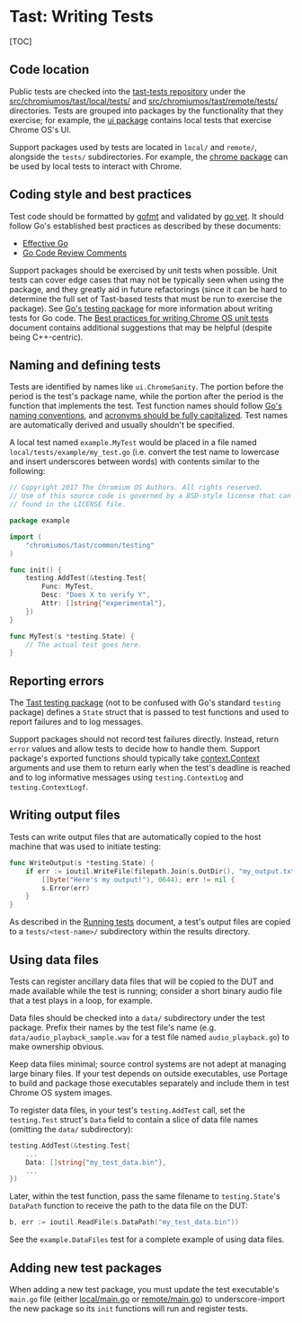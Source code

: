 # Tast: Writing Tests

[TOC]

## Code location

Public tests are checked into the [tast-tests repository] under the
[src/chromiumos/tast/local/tests/] and [src/chromiumos/tast/remote/tests/]
directories. Tests are grouped into packages by the functionality that they
exercise; for example, the [ui package] contains local tests that exercise
Chrome OS's UI.

Support packages used by tests are located in `local/` and `remote/`, alongside
the `tests/` subdirectories. For example, the [chrome package] can be used by
local tests to interact with Chrome.

## Coding style and best practices

Test code should be formatted by [gofmt] and validated by [go vet]. It should
follow Go's established best practices as described by these documents:

*   [Effective Go]
*   [Go Code Review Comments]

Support packages should be exercised by unit tests when possible. Unit tests can
cover edge cases that may not be typically seen when using the package, and they
greatly aid in future refactorings (since it can be hard to determine the full
set of Tast-based tests that must be run to exercise the package). See [Go's
testing package] for more information about writing tests for Go code. The [Best
practices for writing Chrome OS unit tests] document contains additional
suggestions that may be helpful (despite being C++-centric).

## Naming and defining tests

Tests are identified by names like `ui.ChromeSanity`. The portion before the
period is the test's package name, while the portion after the period is the
function that implements the test. Test function names should follow [Go's
naming conventions], and [acronyms should be fully capitalized]. Test names are
automatically derived and usually shouldn't be specified.

A local test named `example.MyTest` would be placed in a file named
`local/tests/example/my_test.go` (i.e. convert the test name to lowercase and
insert underscores between words) with contents similar to the following:

```go
// Copyright 2017 The Chromium OS Authors. All rights reserved.
// Use of this source code is governed by a BSD-style license that can be
// found in the LICENSE file.

package example

import (
	"chromiumos/tast/common/testing"
)

func init() {
	testing.AddTest(&testing.Test{
		Func: MyTest,
		Desc: "Does X to verify Y",
		Attr: []string{"experimental"},
	})
}

func MyTest(s *testing.State) {
	// The actual test goes here.
}
```

## Reporting errors

The [Tast testing package] (not to be confused with Go's standard `testing`
package) defines a `State` struct that is passed to test functions and used to
report failures and to log messages.

Support packages should not record test failures directly. Instead, return
`error` values and allow tests to decide how to handle them. Support package's
exported functions should typically take [context.Context] arguments and use
them to return early when the test's deadline is reached and to log informative
messages using `testing.ContextLog` and `testing.ContextLogf`.

## Writing output files

Tests can write output files that are automatically copied to the host machine
that was used to initiate testing:

```go
func WriteOutput(s *testing.State) {
	if err := ioutil.WriteFile(filepath.Join(s.OutDir(), "my_output.txt"),
		[]byte("Here's my output!"), 0644); err != nil {
		s.Error(err)
	}
}
```

As described in the [Running tests] document, a test's output files are copied
to a `tests/<test-name>/` subdirectory within the results directory.

## Using data files

Tests can register ancillary data files that will be copied to the DUT and made
available while the test is running; consider a short binary audio file that a
test plays in a loop, for example.

Data files should be checked into a `data/` subdirectory under the test package.
Prefix their names by the test file's name (e.g.
`data/audio_playback_sample.wav` for a test file named `audio_playback.go`) to
make ownership obvious.

Keep data files minimal; source control systems are not adept at managing large
binary files. If your test depends on outside executables, use Portage to build
and package those executables separately and include them in test Chrome OS
system images.

To register data files, in your test's `testing.AddTest` call, set the
`testing.Test` struct's `Data` field to contain a slice of data file names
(omitting the `data/` subdirectory):

```go
testing.AddTest(&testing.Test{
	...
	Data: []string{"my_test_data.bin"},
	...
})
```

Later, within the test function, pass the same filename to `testing.State`'s
`DataPath` function to receive the path to the data file on the DUT:

```go
b, err := ioutil.ReadFile(s.DataPath("my_test_data.bin"))
```

See the `example.DataFiles` test for a complete example of using data files.

## Adding new test packages

When adding a new test package, you must update the test executable's `main.go`
file (either [local/main.go] or [remote/main.go]) to underscore-import the new
package so its `init` functions will run and register tests.

[tast-tests repository]: ../../tast-tests/
[src/chromiumos/tast/local/tests/]: ../../tast-tests/src/chromiumos/tast/local/tests/
[src/chromiumos/tast/remote/tests/]: ../../tast-tests/src/chromiumos/tast/remote/tests/
[ui package]: ../../tast-tests/src/chromiumos/tast/local/tests/ui/
[chrome package]: ../../tast-tests/src/chromiumos/tast/local/chrome/
[gofmt]: https://golang.org/cmd/gofmt/
[go vet]: https://golang.org/cmd/vet/
[Effective Go]: https://golang.org/doc/effective_go.html
[Go Code Review Comments]: https://github.com/golang/go/wiki/CodeReviewComments
[Go's testing package]: https://golang.org/pkg/testing/
[Best practices for writing Chrome OS unit tests]: https://chromium.googlesource.com/chromiumos/docs/+/master/unit_tests.md
[Go's naming conventions]: https://golang.org/doc/effective_go.html#names
[acronyms should be fully capitalized]: https://github.com/golang/go/wiki/CodeReviewComments#initialisms
[Tast testing package]: ../src/chromiumos/tast/common/testing/
[context.Context]: https://golang.org/pkg/context/
[Running tests]: running_tests.md
[local/main.go]: ../../tast-tests/src/chromiumos/tast/local/main.go
[remote/main.go]: ../../tast-tests/src/chromiumos/tast/remote/main.go
